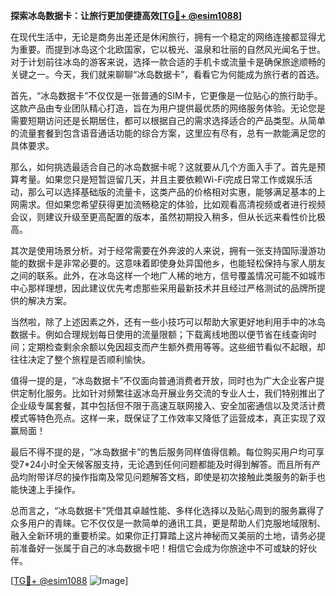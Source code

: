 **探索冰岛数据卡：让旅行更加便捷高效[[TG💪+ @esim1088](https://t.me/s/esim1088)]**

在现代生活中，无论是商务出差还是休闲旅行，拥有一个稳定的网络连接都显得尤为重要。而提到冰岛这个北欧国家，它以极光、温泉和壮丽的自然风光闻名于世。对于计划前往冰岛的游客来说，选择一款合适的手机卡或流量卡是确保旅途顺畅的关键之一。今天，我们就来聊聊“冰岛数据卡”，看看它为何能成为旅行者的首选。

首先，“冰岛数据卡”不仅仅是一张普通的SIM卡，它更像是一位贴心的旅行助手。这款产品由专业团队精心打造，旨在为用户提供最优质的网络服务体验。无论您是需要短期访问还是长期居住，都可以根据自己的需求选择适合的产品类型。从简单的流量套餐到包含语音通话功能的综合方案，这里应有尽有，总有一款能满足您的具体要求。

那么，如何挑选最适合自己的冰岛数据卡呢？这就要从几个方面入手了。首先是预算考量。如果您只是短暂逗留几天，并且主要依赖Wi-Fi完成日常工作或娱乐活动，那么可以选择基础版的流量卡，这类产品的价格相对实惠，能够满足基本的上网需求。但如果您希望获得更加流畅稳定的体验，比如观看高清视频或者进行视频会议，则建议升级至更高配置的版本，虽然初期投入稍多，但从长远来看性价比极高。

其次是使用场景分析。对于经常需要在外奔波的人来说，拥有一张支持国际漫游功能的数据卡是非常必要的。这意味着即使身处异国他乡，也能轻松保持与家人朋友之间的联系。此外，在冰岛这样一个地广人稀的地方，信号覆盖情况可能不如城市中心那样理想，因此建议优先考虑那些采用最新技术并且经过严格测试的品牌所提供的解决方案。

当然啦，除了上述因素之外，还有一些小技巧可以帮助大家更好地利用手中的冰岛数据卡。例如合理规划每日使用的流量限额；下载离线地图以便节省在线查询时间；定期检查剩余余额以免因超支而产生额外费用等等。这些细节看似不起眼，却往往决定了整个旅程是否顺利愉快。

值得一提的是，“冰岛数据卡”不仅面向普通消费者开放，同时也为广大企业客户提供定制化服务。比如针对频繁往返冰岛开展业务交流的专业人士，我们特别推出了企业级专属套餐，其中包括但不限于高速互联网接入、安全加密通信以及灵活计费模式等特色亮点。这样一来，既保证了工作效率又降低了运营成本，真正实现了双赢局面！

最后不得不提的是，“冰岛数据卡”的售后服务同样值得信赖。每位购买用户均可享受7*24小时全天候客服支持，无论遇到任何问题都能及时得到解答。而且所有产品均附带详尽的操作指南及常见问题解答文档，即使是初次接触此类服务的新手也能快速上手操作。

总而言之，“冰岛数据卡”凭借其卓越性能、多样化选择以及贴心周到的服务赢得了众多用户的青睐。它不仅仅是一款简单的通讯工具，更是帮助人们克服地域限制、融入全新环境的重要桥梁。如果你正打算踏上这片神秘而又美丽的土地，请务必提前准备好一张属于自己的冰岛数据卡吧！相信它会成为你旅途中不可或缺的好伙伴。

[[TG💪+ @esim1088](https://t.me/s/esim1088) ![Image](https://i.postimg.cc/4NQfJmqS/Snipaste-2025-05-13-00-14-12.png)]